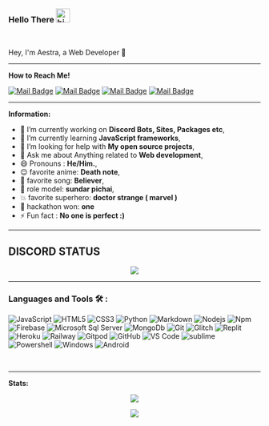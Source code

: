 ### Hello There <img src="https://user-images.githubusercontent.com/1303154/88677602-1635ba80-d120-11ea-84d8-d263ba5fc3c0.gif" width="28px" alt="hi"> 


<br/>


Hey, I'm Aestra, a Web Developer 🚀

-----------------

**How to Reach Me!**

[![Mail Badge](https://img.shields.io/badge/-AestraTech-e74c3c?style=for-the-badge&labelColor=e74c3c&logo=youtube&logoColor=white)](https://youtube.com/channel/UCHvdoq_3hfsmpnntLqdsMmA) [![Mail Badge](https://img.shields.io/badge/-@Aestra_Dev-e84393?style=for-the-badge&labelColor=e84393&logo=instagram&logoColor=white)](https://instagram.com/Aestra_dev) [![Mail Badge](https://img.shields.io/badge/-@Aestra_Dev-00ACEE?style=for-the-badge&labelColor=00ACEE&logo=twitter&logoColor=white)](https://mobile.twitter.com/AestraDev)  [![Mail Badge](https://img.shields.io/badge/-@AestraDev-3b5998?style=for-the-badge&labelColor=3b5998&logo=facebook&logoColor=white)](https://facebook.com/aestra.dev)

-------------------


 **Information:**

- 🔭 I’m currently working on  **Discord Bots, Sites, Packages etc**,
- 🌱 I’m currently learning  **JavaScript frameworks**,
- 🤔 I’m looking for help with  **My open source projects**,
- 💬 Ask me about  Anything related to **Web development**,
- 😄 Pronouns :  **He/Him.**,
- 😌 favorite anime: **Death note**,
- 🎵 favorite song: **Believer**,
- 👤 role model: **sundar pichai**,
- 💥 favorite superhero: **doctor strange ( marvel )**
- 💫 hackathon won: **one**
- ⚡ Fun fact : **No one is perfect :)**


-------------

## DISCORD STATUS

 <p align="center"> <img align="center" src='https://discord.c99.nl/widget/theme-3/757844447886311454.png'> </p>

--------------

### Languages and Tools 🛠 :


![JavaScript](https://img.shields.io/badge/-JavaScript-%23F7DF1C?style=for-the-badge&logo=javascript&logoColor=000000&labelColor=%23F7DF1C&color=%23FFCE5A)
![HTML5](https://img.shields.io/badge/-HTML5-%23E44D27?style=for-the-badge&logo=html5&logoColor=ffffff)
![CSS3](https://img.shields.io/badge/-CSS3-%231572B6?style=for-the-badge&logo=css3)
![Python](http://img.shields.io/badge/-Python-3776AB?style=for-the-badge&logo=python&logoColor=ffffff)
![Markdown](https://img.shields.io/badge/-Markdown-000000?style=for-the-badge&logo=markdown)
![Nodejs](https://img.shields.io/badge/-Nodejs-339933?style=for-the-badge&logo=Node.js&logoColor=ffffff)
![Npm](https://img.shields.io/badge/-npm-CB3837?style=for-the-badge&logo=npm)
![Firebase](https://img.shields.io/badge/-Firebase-FFCA28?style=for-the-badge&logo=firebase&logoColor=ffffff)
![Microsoft Sql Server](https://img.shields.io/badge/-Sql%20Server-CC2927?style=for-the-badge&logo=microsoft-sql-server&logoColor=ffffff)
![MongoDb](https://img.shields.io/badge/MongoDB-%234ea94b.svg?&style=for-the-badge&logo=mongodb&logoColor=white)
![Git](https://img.shields.io/badge/-Git-%23F05032?style=for-the-badge&logo=git&logoColor=%23ffffff)
![Glitch](https://img.shields.io/badge/-glitch-%23FF1493?style=for-the-badge&logo=glitch&logoColor=white)
![Replit](https://img.shields.io/badge/-replit-%23696969?style=for-the-badge&logo=replit&logoColor=white)
![Heroku](https://img.shields.io/badge/-heroku-%23CBC3E3?style=for-the-badge&logo=heroku&logoColor=white)
![Railway](https://img.shields.io/badge/railway-563D7C?style=for-the-badge&logo=railway&logoColor=white)
![Gitpod](https://img.shields.io/badge/-gitpod-%23FFA500?style=for-the-badge&logo=gitpod&logoColor=white)
![GitHub](https://img.shields.io/badge/-GitHub-181717?style=for-the-badge&logo=github)
![VS Code](http://img.shields.io/badge/-VS%20Code-007ACC?style=for-the-badge&logo=visual-studio-code&logoColor=ffffff)
![sublime](https://img.shields.io/badge/-sublime-%23575757?style=for-the-badge&logo=Sublime-text&logoColor=orange)
![Powershell](http://img.shields.io/badge/-Powershell-5391FE?style=for-the-badge&logo=powershell&logoColor=ffffff)
![Windows](http://img.shields.io/badge/-Windows-0078D6?style=for-the-badge&logo=windows&logoColor=ffffff)
![Android](https://img.shields.io/badge/Android-3DDC84?style=for-the-badge&logo=android&logoColor=white)

<br/>


-------------


**Stats:**  

 <p align="center"> <img align="center" src="https://github-readme-stats.vercel.app/api?username=AestraDev&show_icons=false&theme=tokyonight"> </p>

 <p align="center"> <img align="center" src="https://github-readme-stats.vercel.app/api/top-langs/?username=Aestradev&theme=tokyonight&hide=batchfile"> </p>








